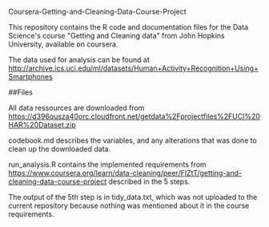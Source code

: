 Coursera-Getting-and-Cleaning-Data-Course-Project

This repository contains the R code and documentation files for the Data Science's course "Getting and Cleaning data" from John Hopkins University, available on coursera.

The data used for analysis can be found at http://archive.ics.uci.edu/ml/datasets/Human+Activity+Recognition+Using+Smartphones


##Files

All data ressources are downloaded from https://d396qusza40orc.cloudfront.net/getdata%2Fprojectfiles%2FUCI%20HAR%20Dataset.zip

codebook.md describes the variables, and any alterations that was done to clean up the downloaded data.

run_analysis.R contains the implemented requirements from
https://www.coursera.org/learn/data-cleaning/peer/FIZtT/getting-and-cleaning-data-course-project
described in the 5 steps.

The output of the 5th step is in tidy_data.txt, which was not uploaded to the current repository because nothing was mentioned about it 
in the course requirements.
